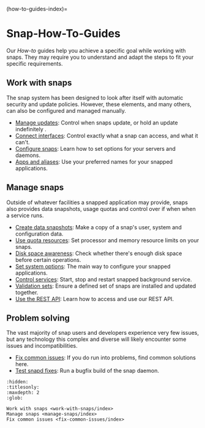 (how-to-guides-index)=
# Snap-How-To-Guides

Our _How-to_ guides help you achieve a specific goal while working with snaps. They may require you to understand and adapt the steps to fit your specific requirements.

## Work with snaps

The snap system has been designed to look after itself with automatic security and update policies. However, these elements, and many others, can also be configured and managed manually.

* [Manage updates](/how-to-guides/work-with-snaps/manage-updates): Control when snaps update, or hold an update indefinitely .
* [Connect interfaces](/how-to-guides/work-with-snaps/connect-interfaces): Control exactly what a snap can access, and what it can't.
* [Configure snaps](/how-to-guides/work-with-snaps/configure-snaps): Learn how to set options for your servers and daemons.
* [Apps and aliases](/how-to-guides/work-with-snaps/apps-and-aliases): Use your preferred names for your snapped applications.

## Manage snaps

Outside of whatever facilities a snapped application may provide, snaps also provides data snapshots, usage quotas and control over if when when a service runs.

* [Create data snapshots](/how-to-guides/manage-snaps/create-data-snapshots): Make a copy of a snap's user, system and configuration data.
* [Use quota resources](/how-to-guides/manage-snaps/use-resource-quotas): Set processor and memory resource limits on your snaps.
* [Disk space awareness](/how-to-guides/manage-snaps/disk-space-awareness): Check whether there's enough disk space before certain operations.
* [Set system options](/how-to-guides/manage-snaps/set-system-options): The main way to configure your snapped applications.
* [Control services](/how-to-guides/manage-snaps/control-services): Start, stop and restart snapped background service.
* [Validation sets](/explanation/how-snaps-work/validation-sets): Ensure a defined set of snaps are installed and updated together.
* [Use the REST API](/how-to-guides/manage-snaps/use-the-rest-api): Learn how to access and use our REST API.

## Problem solving

The vast majority of snap users and developers experience very few issues, but any technology this complex and diverse will likely encounter some issues and incompatibilities. 

* [Fix common issues](/how-to-guides/fix-common-issues/index): If you do run into problems, find common solutions here.
* [Test snapd fixes](/how-to-guides/fix-common-issues/test-snapd-fixes): Run a bugfix build of the snap daemon.


```{toctree}
:hidden:
:titlesonly:
:maxdepth: 2
:glob:

Work with snaps <work-with-snaps/index>
Manage snaps <manage-snaps/index>
Fix common issues <fix-common-issues/index>
